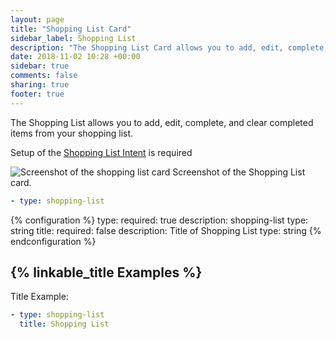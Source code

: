 ```yaml
---
layout: page
title: "Shopping List Card"
sidebar_label: Shopping List
description: "The Shopping List Card allows you to add, edit, complete, and clear completed items from your shopping list"
date: 2018-11-02 10:28 +00:00
sidebar: true
comments: false
sharing: true
footer: true
---
```


The Shopping List allows you to add, edit, complete, and clear completed items from your shopping list.

Setup of the [Shopping List Intent](https://www.home-assistant.io/components/shopping_list/) is required

<p class='img'>
<img src='/images/lovelace/lovelace_shopping_list_card.gif' alt='Screenshot of the shopping list card'>
Screenshot of the Shopping List card.
</p>

```yaml
- type: shopping-list
```

{% configuration %}
type:
  required: true
  description: shopping-list
  type: string
title:
  required: false
  description: Title of Shopping List
  type: string
{% endconfiguration %}

## {% linkable_title Examples %}

Title Example:

```yaml
- type: shopping-list
  title: Shopping List
```
